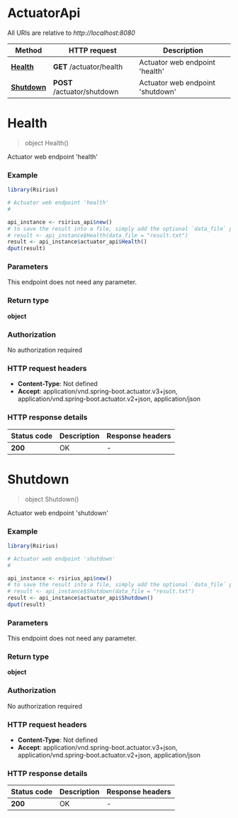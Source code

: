 # ActuatorApi

All URIs are relative to *http://localhost:8080*

Method | HTTP request | Description
------------- | ------------- | -------------
[**Health**](ActuatorApi.md#Health) | **GET** /actuator/health | Actuator web endpoint &#39;health&#39;
[**Shutdown**](ActuatorApi.md#Shutdown) | **POST** /actuator/shutdown | Actuator web endpoint &#39;shutdown&#39;


# **Health**
> object Health()

Actuator web endpoint 'health'

### Example
```R
library(Rsirius)

# Actuator web endpoint 'health'
#

api_instance <- rsirius_api$new()
# to save the result into a file, simply add the optional `data_file` parameter, e.g.
# result <- api_instance$Health(data_file = "result.txt")
result <- api_instance$actuator_api$Health()
dput(result)
```

### Parameters
This endpoint does not need any parameter.

### Return type

**object**

### Authorization

No authorization required

### HTTP request headers

 - **Content-Type**: Not defined
 - **Accept**: application/vnd.spring-boot.actuator.v3+json, application/vnd.spring-boot.actuator.v2+json, application/json

### HTTP response details
| Status code | Description | Response headers |
|-------------|-------------|------------------|
| **200** | OK |  -  |

# **Shutdown**
> object Shutdown()

Actuator web endpoint 'shutdown'

### Example
```R
library(Rsirius)

# Actuator web endpoint 'shutdown'
#

api_instance <- rsirius_api$new()
# to save the result into a file, simply add the optional `data_file` parameter, e.g.
# result <- api_instance$Shutdown(data_file = "result.txt")
result <- api_instance$actuator_api$Shutdown()
dput(result)
```

### Parameters
This endpoint does not need any parameter.

### Return type

**object**

### Authorization

No authorization required

### HTTP request headers

 - **Content-Type**: Not defined
 - **Accept**: application/vnd.spring-boot.actuator.v3+json, application/vnd.spring-boot.actuator.v2+json, application/json

### HTTP response details
| Status code | Description | Response headers |
|-------------|-------------|------------------|
| **200** | OK |  -  |

